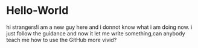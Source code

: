 # Hello-World
hi strangers!i am a new guy here and i donnot know what i am doing now.
i just follow the guidance and now it let me write something,can anybody teach me how to use the GitHub more vivid?
